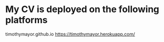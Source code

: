 # My CV is deployed on the following platforms
timothymayor.github.io
https://timothymayor.herokuapp.com/
